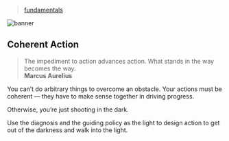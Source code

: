 > [fundamentals](../)

![banner](/strategy/photos/banner.png)

## Coherent Action

> The impediment to action advances action.  What stands in the way becomes the way.  
> **Marcus Aurelius**

You can’t do arbitrary things to overcome an obstacle.  Your actions must be coherent — they have to make sense together in driving progress.

Otherwise, you’re just shooting in the dark.

Use the diagnosis and the guiding policy as the light to design action to get out of the darkness and walk into the light. 
